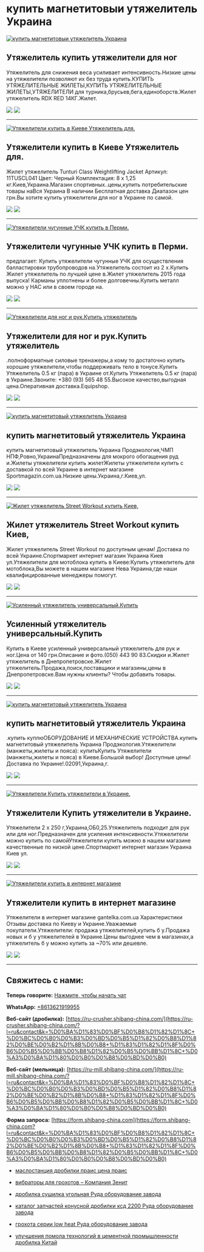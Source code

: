 # купить магнетитовыи утяжелитель Украина

<a href="https://swt.shibang-china.com/?l=ru&img&k=%D0%BA%D1%83%D0%BF%D0%B8%D1%82%D1%8C+%D0%BC%D0%B0%D0%B3%D0%BD%D0%B5%D1%82%D0%B8%D1%82%D0%BE%D0%B2%D1%8B%D0%B8+%D1%83%D1%82%D1%8F%D0%B6%D0%B5%D0%BB%D0%B8%D1%82%D0%B5%D0%BB%D1%8C+%D0%A3%D0%BA%D1%80%D0%B0%D0%B8%D0%BD%D0%B0" target="_blank">![купить магнетитовыи утяжелитель Украина](http://static.shibang-china.com/all-800x300/209.jpg)</a>

## Утяжелитель купить утяжелители для ног
Утяжелитель для снижения веса усиливает интенсивность.Низкие цены на утяжелители позволяют их без труда купить.КУПИТЬ УТЯЖЕЛИТЕЛЬНЫЕ ЖИЛЕТЫ,КУПИТЬ УТЯЖЕЛИТЕЛЬНЫЕ ЖИЛЕТЫ,УТЯЖЕЛИТЕЛИ для турника,брусьев,бега,единоборств.Жилет утяжелитель RDX RED 14КГ.Жилет.


<a href="https://whatsapp.shibangsoft.com/WhatsApp.php" target="_blank" title="WhatsApp">![](http://static.shibang-china.com/icon/whatsapp.png)</a> <a href="https://swt.shibang-china.com/?l=ru&icon&k=%D0%BA%D1%83%D0%BF%D0%B8%D1%82%D1%8C+%D0%BC%D0%B0%D0%B3%D0%BD%D0%B5%D1%82%D0%B8%D1%82%D0%BE%D0%B2%D1%8B%D0%B8+%D1%83%D1%82%D1%8F%D0%B6%D0%B5%D0%BB%D0%B8%D1%82%D0%B5%D0%BB%D1%8C+%D0%A3%D0%BA%D1%80%D0%B0%D0%B8%D0%BD%D0%B0" target="_blank">![](http://static.shibang-china.com/icon/chat-ru.png)</a>

---

<a href="https://swt.shibang-china.com/?l=ru&img&k=%D0%BA%D1%83%D0%BF%D0%B8%D1%82%D1%8C+%D0%BC%D0%B0%D0%B3%D0%BD%D0%B5%D1%82%D0%B8%D1%82%D0%BE%D0%B2%D1%8B%D0%B8+%D1%83%D1%82%D1%8F%D0%B6%D0%B5%D0%BB%D0%B8%D1%82%D0%B5%D0%BB%D1%8C+%D0%A3%D0%BA%D1%80%D0%B0%D0%B8%D0%BD%D0%B0" target="_blank">![Утяжелители купить в Киеве Утяжелитель для.](http://static.shibang-china.com/all-800x300/388.jpg)</a>

## Утяжелители купить в Киеве Утяжелитель для.
Жилет утяжелитель Tunturi Class Weightlifting Jacket Артикул: 11TUSCL041 Цвет: Черный Комплектация: 8 x 1,25 кг.Киев,Украина.Магазин спортивных..цены,купить потребительские товары наВся Украина В наличии Бесплатная доставка Диапазон цен грн.Вы хотите купить утяжелители для ног в Украине по самой.


<a href="https://whatsapp.shibangsoft.com/WhatsApp.php" target="_blank" title="WhatsApp">![](http://static.shibang-china.com/icon/whatsapp.png)</a> <a href="https://swt.shibang-china.com/?l=ru&icon&k=%D0%BA%D1%83%D0%BF%D0%B8%D1%82%D1%8C+%D0%BC%D0%B0%D0%B3%D0%BD%D0%B5%D1%82%D0%B8%D1%82%D0%BE%D0%B2%D1%8B%D0%B8+%D1%83%D1%82%D1%8F%D0%B6%D0%B5%D0%BB%D0%B8%D1%82%D0%B5%D0%BB%D1%8C+%D0%A3%D0%BA%D1%80%D0%B0%D0%B8%D0%BD%D0%B0" target="_blank">![](http://static.shibang-china.com/icon/chat-ru.png)</a>

---

<a href="https://swt.shibang-china.com/?l=ru&img&k=%D0%BA%D1%83%D0%BF%D0%B8%D1%82%D1%8C+%D0%BC%D0%B0%D0%B3%D0%BD%D0%B5%D1%82%D0%B8%D1%82%D0%BE%D0%B2%D1%8B%D0%B8+%D1%83%D1%82%D1%8F%D0%B6%D0%B5%D0%BB%D0%B8%D1%82%D0%B5%D0%BB%D1%8C+%D0%A3%D0%BA%D1%80%D0%B0%D0%B8%D0%BD%D0%B0" target="_blank">![Утяжелители чугунные УЧК купить в Перми.](http://static.shibang-china.com/all-800x300/1236.jpg)</a>

## Утяжелители чугунные УЧК купить в Перми.
предлагает: Купить утяжелители чугунные УЧК для осуществления балластировки трубопроводов на.Утяжелитель состоит из 2 х.Купить Жилет утяжелитель по лучшей цене в.Жилет утяжелитель 2015 года выпуска! Карманы уплотнены и более долговечны.Купить металл можно у НАС или в своем городе на.


<a href="https://whatsapp.shibangsoft.com/WhatsApp.php" target="_blank" title="WhatsApp">![](http://static.shibang-china.com/icon/whatsapp.png)</a> <a href="https://swt.shibang-china.com/?l=ru&icon&k=%D0%BA%D1%83%D0%BF%D0%B8%D1%82%D1%8C+%D0%BC%D0%B0%D0%B3%D0%BD%D0%B5%D1%82%D0%B8%D1%82%D0%BE%D0%B2%D1%8B%D0%B8+%D1%83%D1%82%D1%8F%D0%B6%D0%B5%D0%BB%D0%B8%D1%82%D0%B5%D0%BB%D1%8C+%D0%A3%D0%BA%D1%80%D0%B0%D0%B8%D0%BD%D0%B0" target="_blank">![](http://static.shibang-china.com/icon/chat-ru.png)</a>

---

<a href="https://swt.shibang-china.com/?l=ru&img&k=%D0%BA%D1%83%D0%BF%D0%B8%D1%82%D1%8C+%D0%BC%D0%B0%D0%B3%D0%BD%D0%B5%D1%82%D0%B8%D1%82%D0%BE%D0%B2%D1%8B%D0%B8+%D1%83%D1%82%D1%8F%D0%B6%D0%B5%D0%BB%D0%B8%D1%82%D0%B5%D0%BB%D1%8C+%D0%A3%D0%BA%D1%80%D0%B0%D0%B8%D0%BD%D0%B0" target="_blank">![Утяжелители для ног и рук.Купить утяжелитель](http://static.shibang-china.com/all-800x300/137.jpg)</a>

## Утяжелители для ног и рук.Купить утяжелитель
.полноформатные силовые тренажеры,а кому то достаточно купить хорошие утяжелители,чтобы поддерживать тело в тонусе.Купить Утяжелитель 0.5 кг (пара) в Украине от.Купить Утяжелитель 0.5 кг (пара) в Украине.Звоните: +380 (93) 565 48 55.Высокое качество,выгодная цена.Оперативная доставка.Equipshop.


<a href="https://whatsapp.shibangsoft.com/WhatsApp.php" target="_blank" title="WhatsApp">![](http://static.shibang-china.com/icon/whatsapp.png)</a> <a href="https://swt.shibang-china.com/?l=ru&icon&k=%D0%BA%D1%83%D0%BF%D0%B8%D1%82%D1%8C+%D0%BC%D0%B0%D0%B3%D0%BD%D0%B5%D1%82%D0%B8%D1%82%D0%BE%D0%B2%D1%8B%D0%B8+%D1%83%D1%82%D1%8F%D0%B6%D0%B5%D0%BB%D0%B8%D1%82%D0%B5%D0%BB%D1%8C+%D0%A3%D0%BA%D1%80%D0%B0%D0%B8%D0%BD%D0%B0" target="_blank">![](http://static.shibang-china.com/icon/chat-ru.png)</a>

---

<a href="https://swt.shibang-china.com/?l=ru&img&k=%D0%BA%D1%83%D0%BF%D0%B8%D1%82%D1%8C+%D0%BC%D0%B0%D0%B3%D0%BD%D0%B5%D1%82%D0%B8%D1%82%D0%BE%D0%B2%D1%8B%D0%B8+%D1%83%D1%82%D1%8F%D0%B6%D0%B5%D0%BB%D0%B8%D1%82%D0%B5%D0%BB%D1%8C+%D0%A3%D0%BA%D1%80%D0%B0%D0%B8%D0%BD%D0%B0" target="_blank">![купить магнетитовый утяжелитель Украина](http://static.shibang-china.com/all-800x300/1120.jpg)</a>

## купить магнетитовый утяжелитель Украина
купить магнетитовый утяжелитель Украина Продэкология,ЧМП НПФ,Ровно,УкраинаПредназначены для мокрого обогащения руд и.Жилеты утяжелители купить жилетЖилеты утяжелители купить с доставкой по всей Украине в интернет магазине Sportmagazin.com.ua.Низкие цены.Украина,г.Киев,ул.


<a href="https://whatsapp.shibangsoft.com/WhatsApp.php" target="_blank" title="WhatsApp">![](http://static.shibang-china.com/icon/whatsapp.png)</a> <a href="https://swt.shibang-china.com/?l=ru&icon&k=%D0%BA%D1%83%D0%BF%D0%B8%D1%82%D1%8C+%D0%BC%D0%B0%D0%B3%D0%BD%D0%B5%D1%82%D0%B8%D1%82%D0%BE%D0%B2%D1%8B%D0%B8+%D1%83%D1%82%D1%8F%D0%B6%D0%B5%D0%BB%D0%B8%D1%82%D0%B5%D0%BB%D1%8C+%D0%A3%D0%BA%D1%80%D0%B0%D0%B8%D0%BD%D0%B0" target="_blank">![](http://static.shibang-china.com/icon/chat-ru.png)</a>

---

<a href="https://swt.shibang-china.com/?l=ru&img&k=%D0%BA%D1%83%D0%BF%D0%B8%D1%82%D1%8C+%D0%BC%D0%B0%D0%B3%D0%BD%D0%B5%D1%82%D0%B8%D1%82%D0%BE%D0%B2%D1%8B%D0%B8+%D1%83%D1%82%D1%8F%D0%B6%D0%B5%D0%BB%D0%B8%D1%82%D0%B5%D0%BB%D1%8C+%D0%A3%D0%BA%D1%80%D0%B0%D0%B8%D0%BD%D0%B0" target="_blank">![Жилет утяжелитель Street Workout купить Киев,](http://static.shibang-china.com/all-800x300/1484.jpg)</a>

## Жилет утяжелитель Street Workout купить Киев,
Жилет утяжелитель Street Workout по доступным ценам! Доставка по всей Украине.Спортмаркет интернет магазин Украина Киев ул.Утяжелители для мотоблока купить в Киеве:Купить утяжелитель для мотоблока,Вы можете в нашем магазине Нева Украина,где наши квалифицированные менеджеры помогут.


<a href="https://whatsapp.shibangsoft.com/WhatsApp.php" target="_blank" title="WhatsApp">![](http://static.shibang-china.com/icon/whatsapp.png)</a> <a href="https://swt.shibang-china.com/?l=ru&icon&k=%D0%BA%D1%83%D0%BF%D0%B8%D1%82%D1%8C+%D0%BC%D0%B0%D0%B3%D0%BD%D0%B5%D1%82%D0%B8%D1%82%D0%BE%D0%B2%D1%8B%D0%B8+%D1%83%D1%82%D1%8F%D0%B6%D0%B5%D0%BB%D0%B8%D1%82%D0%B5%D0%BB%D1%8C+%D0%A3%D0%BA%D1%80%D0%B0%D0%B8%D0%BD%D0%B0" target="_blank">![](http://static.shibang-china.com/icon/chat-ru.png)</a>

---

<a href="https://swt.shibang-china.com/?l=ru&img&k=%D0%BA%D1%83%D0%BF%D0%B8%D1%82%D1%8C+%D0%BC%D0%B0%D0%B3%D0%BD%D0%B5%D1%82%D0%B8%D1%82%D0%BE%D0%B2%D1%8B%D0%B8+%D1%83%D1%82%D1%8F%D0%B6%D0%B5%D0%BB%D0%B8%D1%82%D0%B5%D0%BB%D1%8C+%D0%A3%D0%BA%D1%80%D0%B0%D0%B8%D0%BD%D0%B0" target="_blank">![Усиленный утяжелитель универсальный.Купить](http://static.shibang-china.com/all-800x300/662.jpg)</a>

## Усиленный утяжелитель универсальный.Купить
Купить в Киеве усиленный универсальный утяжелитель для рук и ног.Цена от 140 грн.Описание и фото.(050) 443 90 83.Скидки и.Жилет утяжелитель в Днепропетровске.Жилет утяжелитель.Продажа,поиск,поставщики и магазины,цены в Днепропетровске.Вам нужны клиенты? Чтобы добавить товары.


<a href="https://whatsapp.shibangsoft.com/WhatsApp.php" target="_blank" title="WhatsApp">![](http://static.shibang-china.com/icon/whatsapp.png)</a> <a href="https://swt.shibang-china.com/?l=ru&icon&k=%D0%BA%D1%83%D0%BF%D0%B8%D1%82%D1%8C+%D0%BC%D0%B0%D0%B3%D0%BD%D0%B5%D1%82%D0%B8%D1%82%D0%BE%D0%B2%D1%8B%D0%B8+%D1%83%D1%82%D1%8F%D0%B6%D0%B5%D0%BB%D0%B8%D1%82%D0%B5%D0%BB%D1%8C+%D0%A3%D0%BA%D1%80%D0%B0%D0%B8%D0%BD%D0%B0" target="_blank">![](http://static.shibang-china.com/icon/chat-ru.png)</a>

---

<a href="https://swt.shibang-china.com/?l=ru&img&k=%D0%BA%D1%83%D0%BF%D0%B8%D1%82%D1%8C+%D0%BC%D0%B0%D0%B3%D0%BD%D0%B5%D1%82%D0%B8%D1%82%D0%BE%D0%B2%D1%8B%D0%B8+%D1%83%D1%82%D1%8F%D0%B6%D0%B5%D0%BB%D0%B8%D1%82%D0%B5%D0%BB%D1%8C+%D0%A3%D0%BA%D1%80%D0%B0%D0%B8%D0%BD%D0%B0" target="_blank">![купить магнетитовый утяжелитель Украина](http://static.shibang-china.com/all-800x300/399.jpg)</a>

## купить магнетитовый утяжелитель Украина
.купить куплюОБОРУДОВАНИЕ И МЕХАНИЧЕСКИЕ УСТРОЙСТВА.купить магнетитовый утяжелитель Украина Продэкология.Утяжелители (манжеты,жилеты и пояса): купитьКупить Утяжелители (манжеты,жилеты и пояса) в Киеве.Большой выбор! Доступные цены! Доставка по Украине!.02091,Украина,г.


<a href="https://whatsapp.shibangsoft.com/WhatsApp.php" target="_blank" title="WhatsApp">![](http://static.shibang-china.com/icon/whatsapp.png)</a> <a href="https://swt.shibang-china.com/?l=ru&icon&k=%D0%BA%D1%83%D0%BF%D0%B8%D1%82%D1%8C+%D0%BC%D0%B0%D0%B3%D0%BD%D0%B5%D1%82%D0%B8%D1%82%D0%BE%D0%B2%D1%8B%D0%B8+%D1%83%D1%82%D1%8F%D0%B6%D0%B5%D0%BB%D0%B8%D1%82%D0%B5%D0%BB%D1%8C+%D0%A3%D0%BA%D1%80%D0%B0%D0%B8%D0%BD%D0%B0" target="_blank">![](http://static.shibang-china.com/icon/chat-ru.png)</a>

---

<a href="https://swt.shibang-china.com/?l=ru&img&k=%D0%BA%D1%83%D0%BF%D0%B8%D1%82%D1%8C+%D0%BC%D0%B0%D0%B3%D0%BD%D0%B5%D1%82%D0%B8%D1%82%D0%BE%D0%B2%D1%8B%D0%B8+%D1%83%D1%82%D1%8F%D0%B6%D0%B5%D0%BB%D0%B8%D1%82%D0%B5%D0%BB%D1%8C+%D0%A3%D0%BA%D1%80%D0%B0%D0%B8%D0%BD%D0%B0" target="_blank">![Утяжелители Купить утяжелители в Украине.](http://static.shibang-china.com/all-800x300/1431.jpg)</a>

## Утяжелители Купить утяжелители в Украине.
Утяжелители 2 x 250 г,Украина,ОБ0,25.Утяжелитель подходит для рук или для ног.Предназначен для усиления интенсивности.Утяжелители можно купить по самойУтяжелители купить можно в нашем магазине качественные по низкой цене.Спортмаркет интернет магазин Украина Киев ул.


<a href="https://whatsapp.shibangsoft.com/WhatsApp.php" target="_blank" title="WhatsApp">![](http://static.shibang-china.com/icon/whatsapp.png)</a> <a href="https://swt.shibang-china.com/?l=ru&icon&k=%D0%BA%D1%83%D0%BF%D0%B8%D1%82%D1%8C+%D0%BC%D0%B0%D0%B3%D0%BD%D0%B5%D1%82%D0%B8%D1%82%D0%BE%D0%B2%D1%8B%D0%B8+%D1%83%D1%82%D1%8F%D0%B6%D0%B5%D0%BB%D0%B8%D1%82%D0%B5%D0%BB%D1%8C+%D0%A3%D0%BA%D1%80%D0%B0%D0%B8%D0%BD%D0%B0" target="_blank">![](http://static.shibang-china.com/icon/chat-ru.png)</a>

---

<a href="https://swt.shibang-china.com/?l=ru&img&k=%D0%BA%D1%83%D0%BF%D0%B8%D1%82%D1%8C+%D0%BC%D0%B0%D0%B3%D0%BD%D0%B5%D1%82%D0%B8%D1%82%D0%BE%D0%B2%D1%8B%D0%B8+%D1%83%D1%82%D1%8F%D0%B6%D0%B5%D0%BB%D0%B8%D1%82%D0%B5%D0%BB%D1%8C+%D0%A3%D0%BA%D1%80%D0%B0%D0%B8%D0%BD%D0%B0" target="_blank">![Утяжелители купить в интернет магазине](http://static.shibang-china.com/all-800x300/1194.jpg)</a>

## Утяжелители купить в интернет магазине
Утяжелители в интернет магазине gantelka.com.ua Характеристики Отзывы доставка по Киеву и Украине.Уважаемые покупатели.Утяжелители: продажа утяжелителей,купить б у.Продажа новых и б у утяжелителей в Украине.Цены выгоднее чем в магазинах,а утяжелитель б у можно купить за ~70% или дешевле.


<a href="https://whatsapp.shibangsoft.com/WhatsApp.php" target="_blank" title="WhatsApp">![](http://static.shibang-china.com/icon/whatsapp.png)</a> <a href="https://swt.shibang-china.com/?l=ru&icon&k=%D0%BA%D1%83%D0%BF%D0%B8%D1%82%D1%8C+%D0%BC%D0%B0%D0%B3%D0%BD%D0%B5%D1%82%D0%B8%D1%82%D0%BE%D0%B2%D1%8B%D0%B8+%D1%83%D1%82%D1%8F%D0%B6%D0%B5%D0%BB%D0%B8%D1%82%D0%B5%D0%BB%D1%8C+%D0%A3%D0%BA%D1%80%D0%B0%D0%B8%D0%BD%D0%B0" target="_blank">![](http://static.shibang-china.com/icon/chat-ru.png)</a>

---
## Свяжитесь с нами:

**Теперь говорите:** [Нажмите, чтобы начать чат](https://swt.shibang-china.com?l=ru&contact&k=%D0%BA%D1%83%D0%BF%D0%B8%D1%82%D1%8C+%D0%BC%D0%B0%D0%B3%D0%BD%D0%B5%D1%82%D0%B8%D1%82%D0%BE%D0%B2%D1%8B%D0%B8+%D1%83%D1%82%D1%8F%D0%B6%D0%B5%D0%BB%D0%B8%D1%82%D0%B5%D0%BB%D1%8C+%D0%A3%D0%BA%D1%80%D0%B0%D0%B8%D0%BD%D0%B0)

**WhatsApp:**  [+8613621919955](https://whatsapp.shibangsoft.com/WhatsApp.php)

**Веб-сайт (дробилка):** [https://ru-crusher.shibang-china.com/](https://ru-crusher.shibang-china.com/?l=ru&contact&k=%D0%BA%D1%83%D0%BF%D0%B8%D1%82%D1%8C+%D0%BC%D0%B0%D0%B3%D0%BD%D0%B5%D1%82%D0%B8%D1%82%D0%BE%D0%B2%D1%8B%D0%B8+%D1%83%D1%82%D1%8F%D0%B6%D0%B5%D0%BB%D0%B8%D1%82%D0%B5%D0%BB%D1%8C+%D0%A3%D0%BA%D1%80%D0%B0%D0%B8%D0%BD%D0%B0)

**Веб-сайт (мельница):** [https://ru-mill.shibang-china.com/](https://ru-mill.shibang-china.com/?l=ru&contact&k=%D0%BA%D1%83%D0%BF%D0%B8%D1%82%D1%8C+%D0%BC%D0%B0%D0%B3%D0%BD%D0%B5%D1%82%D0%B8%D1%82%D0%BE%D0%B2%D1%8B%D0%B8+%D1%83%D1%82%D1%8F%D0%B6%D0%B5%D0%BB%D0%B8%D1%82%D0%B5%D0%BB%D1%8C+%D0%A3%D0%BA%D1%80%D0%B0%D0%B8%D0%BD%D0%B0)

**Форма запроса:** [https://form.shibang-china.com](https://form.shibang-china.com?l=ru&contact&k=%D0%BA%D1%83%D0%BF%D0%B8%D1%82%D1%8C+%D0%BC%D0%B0%D0%B3%D0%BD%D0%B5%D1%82%D0%B8%D1%82%D0%BE%D0%B2%D1%8B%D0%B8+%D1%83%D1%82%D1%8F%D0%B6%D0%B5%D0%BB%D0%B8%D1%82%D0%B5%D0%BB%D1%8C+%D0%A3%D0%BA%D1%80%D0%B0%D0%B8%D0%BD%D0%B0)

* [маслостанция дробилки праис цена праис](../93/%D0%BC%D0%B0%D1%81%D0%BB%D0%BE%D1%81%D1%82%D0%B0%D0%BD%D1%86%D0%B8%D1%8F%20%D0%B4%D1%80%D0%BE%D0%B1%D0%B8%D0%BB%D0%BA%D0%B8%20%D0%BF%D1%80%D0%B0%D0%B8%D1%81%20%D1%86%D0%B5%D0%BD%D0%B0%20%D0%BF%D1%80%D0%B0%D0%B8%D1%81.md)

* [вибраторы для грохотов – Компания Зенит](../95/%D0%B2%D0%B8%D0%B1%D1%80%D0%B0%D1%82%D0%BE%D1%80%D1%8B%20%D0%B4%D0%BB%D1%8F%20%D0%B3%D1%80%D0%BE%D1%85%D0%BE%D1%82%D0%BE%D0%B2%20%E2%80%93%20%D0%9A%D0%BE%D0%BC%D0%BF%D0%B0%D0%BD%D0%B8%D1%8F%20%D0%97%D0%B5%D0%BD%D0%B8%D1%82.md)

* [дробилка сушилка угольная Руда оборудование завода](../99/%D0%B4%D1%80%D0%BE%D0%B1%D0%B8%D0%BB%D0%BA%D0%B0%20%D1%81%D1%83%D1%88%D0%B8%D0%BB%D0%BA%D0%B0%20%D1%83%D0%B3%D0%BE%D0%BB%D1%8C%D0%BD%D0%B0%D1%8F%20%D0%A0%D1%83%D0%B4%D0%B0%20%D0%BE%D0%B1%D0%BE%D1%80%D1%83%D0%B4%D0%BE%D0%B2%D0%B0%D0%BD%D0%B8%D0%B5%20%D0%B7%D0%B0%D0%B2%D0%BE%D0%B4%D0%B0.md)

* [каталог запчастей конусной дробилки ксд 2200 Руда оборудование завода](../96/%D0%BA%D0%B0%D1%82%D0%B0%D0%BB%D0%BE%D0%B3%20%D0%B7%D0%B0%D0%BF%D1%87%D0%B0%D1%81%D1%82%D0%B5%D0%B9%20%D0%BA%D0%BE%D0%BD%D1%83%D1%81%D0%BD%D0%BE%D0%B9%20%D0%B4%D1%80%D0%BE%D0%B1%D0%B8%D0%BB%D0%BA%D0%B8%20%D0%BA%D1%81%D0%B4%202200%20%D0%A0%D1%83%D0%B4%D0%B0%20%D0%BE%D0%B1%D0%BE%D1%80%D1%83%D0%B4%D0%BE%D0%B2%D0%B0%D0%BD%D0%B8%D0%B5%20%D0%B7%D0%B0%D0%B2%D0%BE%D0%B4%D0%B0.md)

* [грохота серии low heat Руда оборудование завода](../102/%D0%B3%D1%80%D0%BE%D1%85%D0%BE%D1%82%D0%B0%20%D1%81%D0%B5%D1%80%D0%B8%D0%B8%20low%20heat%20%D0%A0%D1%83%D0%B4%D0%B0%20%D0%BE%D0%B1%D0%BE%D1%80%D1%83%D0%B4%D0%BE%D0%B2%D0%B0%D0%BD%D0%B8%D0%B5%20%D0%B7%D0%B0%D0%B2%D0%BE%D0%B4%D0%B0.md)

* [улучшения помола технологий в цементной промышленности дробилка Китай](../94/%D1%83%D0%BB%D1%83%D1%87%D1%88%D0%B5%D0%BD%D0%B8%D1%8F%20%D0%BF%D0%BE%D0%BC%D0%BE%D0%BB%D0%B0%20%D1%82%D0%B5%D1%85%D0%BD%D0%BE%D0%BB%D0%BE%D0%B3%D0%B8%D0%B9%20%D0%B2%20%D1%86%D0%B5%D0%BC%D0%B5%D0%BD%D1%82%D0%BD%D0%BE%D0%B9%20%D0%BF%D1%80%D0%BE%D0%BC%D1%8B%D1%88%D0%BB%D0%B5%D0%BD%D0%BD%D0%BE%D1%81%D1%82%D0%B8%20%D0%B4%D1%80%D0%BE%D0%B1%D0%B8%D0%BB%D0%BA%D0%B0%20%D0%9A%D0%B8%D1%82%D0%B0%D0%B9.md)